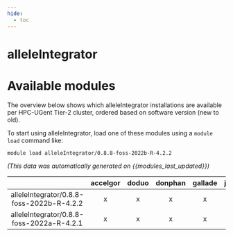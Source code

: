 ```yaml
---
hide:
  - toc
---
```


alleleIntegrator
================

# Available modules


The overview below shows which alleleIntegrator installations are available per HPC-UGent Tier-2 cluster, ordered based on software version (new to old).

To start using alleleIntegrator, load one of these modules using a `module load` command like:

```shell
module load alleleIntegrator/0.8.8-foss-2022b-R-4.2.2
```

*(This data was automatically generated on {{modules_last_updated}})*  

| |accelgor|doduo|donphan|gallade|joltik|shinx|skitty|
| :---: | :---: | :---: | :---: | :---: | :---: | :---: | :---: |
|alleleIntegrator/0.8.8-foss-2022b-R-4.2.2|x|x|x|x|x|x|x|
|alleleIntegrator/0.8.8-foss-2022a-R-4.2.1|x|x|x|x|x|-|x|
